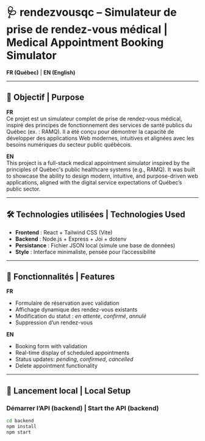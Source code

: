 # 🩺 rendezvousqc – Simulateur de prise de rendez-vous médical | Medical Appointment Booking Simulator

**FR (Québec)** | **EN (English)**

---

## 🎯 Objectif | Purpose

**FR**  
Ce projet est un simulateur complet de prise de rendez-vous médical, inspiré des principes de fonctionnement des services de santé publics du Québec (ex. : RAMQ). Il a été conçu pour démontrer la capacité de développer des applications Web modernes, intuitives et alignées avec les besoins numériques du secteur public québécois.

**EN**  
This project is a full-stack medical appointment simulator inspired by the principles of Québec's public healthcare systems (e.g., RAMQ). It was built to showcase the ability to design modern, intuitive, and purpose-driven web applications, aligned with the digital service expectations of Québec’s public sector.

---

## 🛠️ Technologies utilisées | Technologies Used

- **Frontend** : React + Tailwind CSS (Vite)
- **Backend** : Node.js + Express + Joi + dotenv
- **Persistance** : Fichier JSON local (simule une base de données)
- **Style** : Interface minimaliste, pensée pour l’accessibilité

---

## 🚀 Fonctionnalités | Features

**FR**
- Formulaire de réservation avec validation
- Affichage dynamique des rendez-vous existants
- Modification du statut : *en attente*, *confirmé*, *annulé*
- Suppression d’un rendez-vous

**EN**
- Booking form with validation
- Real-time display of scheduled appointments
- Status updates: *pending*, *confirmed*, *cancelled*
- Delete appointment functionality

---

## 📂 Lancement local | Local Setup

### Démarrer l’API (backend) | Start the API (backend)

```bash
cd backend
npm install
npm start
